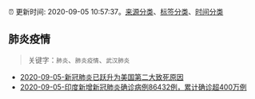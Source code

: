 :alarm_clock: 更新时间: 2020-09-05 10:57:37。[来源分类](../README.md)、[标签分类](../TAGS.md)、[时间分类](../TIMELINE.md)

## 肺炎疫情


> 关键字：`肺炎`、`肺炎疫情`、`武汉肺炎`



- [2020-09-05-新冠肺炎已跃升为美国第二大致死原因](http://app.cctv.com/special/cportal/detail/arti/index.html?id=ArtiMQwAeMLznpOs0JZocA2Q200905&isfromapp=1) 
- [2020-09-05-印度新增新冠肺炎确诊病例86432例，累计确诊超400万例](http://app.cctv.com/special/cportal/detail/arti/index.html?id=ArtiAams0BXzX0FxvtZy9mR9200905&isfromapp=1) 